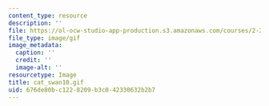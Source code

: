 ```yaml
---
content_type: resource
description: ''
file: https://ol-ocw-studio-app-production.s3.amazonaws.com/courses/2-24-ocean-wave-interaction-with-ships-and-offshore-energy-systems-13-022-spring-2002/676de80bc1228209b3c042330632b2b7_cat_swan10.gif
file_type: image/gif
image_metadata:
  caption: ''
  credit: ''
  image-alt: ''
resourcetype: Image
title: cat_swan10.gif
uid: 676de80b-c122-8209-b3c0-42330632b2b7
---
```

